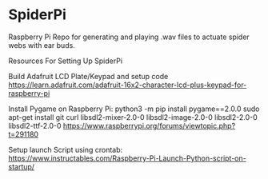 # SpiderPi
Raspberry Pi Repo for generating and playing .wav files to actuate spider webs with ear buds.


Resources For Setting Up SpiderPi

Build Adafruit LCD Plate/Keypad and setup code
https://learn.adafruit.com/adafruit-16x2-character-lcd-plus-keypad-for-raspberry-pi

Install Pygame on Raspberry Pi:
python3 -m pip install pygame==2.0.0
sudo apt-get install git curl libsdl2-mixer-2.0-0 libsdl2-image-2.0-0 libsdl2-2.0-0 libsdl2-ttf-2.0-0
https://www.raspberrypi.org/forums/viewtopic.php?t=291180

Setup launch Script using crontab:
https://www.instructables.com/Raspberry-Pi-Launch-Python-script-on-startup/